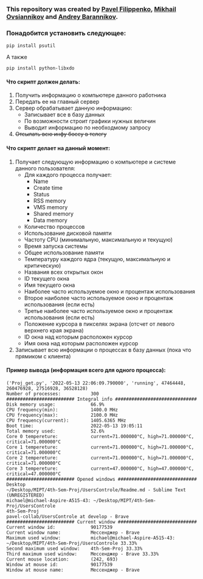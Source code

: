 ### This repository was created by [Pavel Filippenko](https://github.com/pavel-collab), [Mikhail Ovsiannikov](https://github.com/OAMichael) and [Andrey Barannikov](https://github.com/barannikovav).

### Понадобится установить следующее:
```console
pip install psutil
```
А также 
```console
pip install python-libxdo
```

#### Что скрипт должен делать:
1. Получить информацию о компьютере данного работника
2. Передать ее на главный сервер
3. Сервер обрабатывает данную информацию:
	- Записывает все в базу данных
	- По возможности строит графики нужных величин
	- Выводит информацию по необходмому запросу
4. ~~Отсылать всю инфу боссу в телегу~~

#### Что скрипт делает на данный момент:
1. Получает следующую информацию о компьютере и системе данного пользователя:
	- Для каждого процесса получает:
		- Name
		- Create time
		- Status
		- RSS memory
		- VMS memory
		- Shared memory
		- Data memory
	- Количество процессов
	- Использование дисковой памяти
	- Частоту CPU (минимальную, максимальную и текущую)
	- Время запуска системы
	- Общее использование памяти
	- Температуру каждого ядра (текущую, максимальную и критическую)
	- Названия всех открытых окон
	- ID текущего окна
	- Имя текущего окна
	- Наиболее часто используемое окно и процентаж использования
	- Второе наиболее часто используемое окно и процентаж использования (если есть)
	- Третье наиболее часто используемое окно и процентаж использования (если есть)
	- Положение курсора в пикселях экрана (отсчет от левого верхнего края экрана)
	- ID окна над которым расположен курсор
	- Имя окна над которым расположен курсор
2. Записывает всю информации о процессах в базу данных (пока что прямиком с клиента)


#### Пример вывода (информация всего для одного процесса):
```console
('Proj_get.py', '2022-05-13 22:06:09.790000', 'running', 47464448, 260476928, 27516928, 36528128)
Number of processes:           300
######################### Integral info ##############################
Disk memory usage:             66.9%
CPU frequency(min):            1400.0 MHz
CPU frequency(max):            2100.0 MHz
CPU frequency(current):        1405.6365 MHz
Boot time:                     2022-05-13 19:05:11
Total memory used:             52.6%
Core 0 tempereture:            current=71.000000°C, high=71.000000°C, critical=71.000000°C
Core 1 tempereture:            current=71.000000°C, high=71.000000°C, critical=71.000000°C
Core 2 tempereture:            current=71.000000°C, high=71.000000°C, critical=71.000000°C
Core 3 tempereture:            current=47.000000°C, high=47.000000°C, critical=47.000000°C
######################### Opened windows #############################
Desktop
~/Desktop/MIPT/4th-Sem-Proj/UsersControle/Readme.md - Sublime Text (UNREGISTERED)
michael@michael-Aspire-A515-43: ~/Desktop/MIPT/4th-Sem-Proj/UsersControle
4th-Sem-Proj
pavel-collab/UsersControle at develop - Brave
######################### Current window #############################
Current window id:             90177539
Current window name:           Мессенджер - Brave
Maximum used window:           michael@michael-Aspire-A515-43: ~/Desktop/MIPT/4th-Sem-Proj/UsersControle 33.33%
Second maximum used window:    4th-Sem-Proj 33.33%
Third maximum used window:     Мессенджер - Brave 33.33%
Current mouse location:        (242, 693)
Window at mouse id:            90177539
Window at mouse name:          Мессенджер - Brave
```
